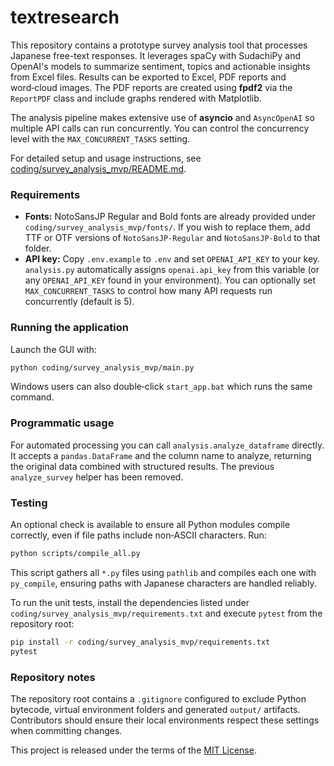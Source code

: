# textresearch

This repository contains a prototype survey analysis tool that processes Japanese free-text responses.
It leverages spaCy with SudachiPy and OpenAI's models to summarize sentiment, topics and actionable insights from Excel files.
Results can be exported to Excel, PDF reports and word‑cloud images.  The PDF
reports are created using **fpdf2** via the `ReportPDF` class and include graphs
rendered with Matplotlib.

The analysis pipeline makes extensive use of **asyncio** and `AsyncOpenAI` so
multiple API calls can run concurrently.  You can control the concurrency level
with the `MAX_CONCURRENT_TASKS` setting.

For detailed setup and usage instructions, see [coding/survey_analysis_mvp/README.md](coding/survey_analysis_mvp/README.md).

### Requirements
- **Fonts:** NotoSansJP Regular and Bold fonts are already provided under `coding/survey_analysis_mvp/fonts/`. If you wish to replace them, add TTF or OTF versions of `NotoSansJP-Regular` and `NotoSansJP-Bold` to that folder.
- **API key:** Copy `.env.example` to `.env` and set `OPENAI_API_KEY` to your key.
  `analysis.py` automatically assigns `openai.api_key` from this variable (or any
  `OPENAI_API_KEY` found in your environment). You can optionally set
  `MAX_CONCURRENT_TASKS` to control how many API requests run concurrently
  (default is 5).

### Running the application

Launch the GUI with:

```bash
python coding/survey_analysis_mvp/main.py
```

Windows users can also double‑click `start_app.bat` which runs the same command.

### Programmatic usage

For automated processing you can call `analysis.analyze_dataframe` directly. It
accepts a `pandas.DataFrame` and the column name to analyze, returning the
original data combined with structured results. The previous `analyze_survey`
helper has been removed.

### Testing

An optional check is available to ensure all Python modules compile correctly,
even if file paths include non‑ASCII characters.  Run:

```bash
python scripts/compile_all.py
```

This script gathers all `*.py` files using `pathlib` and compiles each one with
`py_compile`, ensuring paths with Japanese characters are handled reliably.

To run the unit tests, install the dependencies listed under
`coding/survey_analysis_mvp/requirements.txt` and execute `pytest` from the
repository root:

```bash
pip install -r coding/survey_analysis_mvp/requirements.txt
pytest
```

### Repository notes

The repository root contains a `.gitignore` configured to exclude Python bytecode,
virtual environment folders and generated `output/` artifacts. Contributors
should ensure their local environments respect these settings when committing
changes.

This project is released under the terms of the [MIT License](LICENSE).

